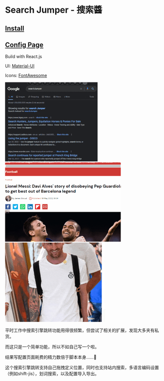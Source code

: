 # Search Jumper - 搜索醬

## [Install](https://greasyfork.org/scripts/445274-searchjumper)

## [Config Page](https://hoothin.github.io/SearchJumper/)

Build with React.js

UI: [Material-UI](https://mui.com/)

Icons: [FontAwesome](https://fontawesome.com/)

<img src='demo1.gif' height='260px'><img src='demo3.gif' height='260px'><img src='demo2.gif' height='260px'>

平时工作中搜索引擎跳转功能用得很频繁，但尝试了相关的扩展，发现大多夹有私货。

而这只是一个简单功能，所以不如自己写一个啦。

结果写配置页面耗费的精力数倍于脚本本身……🤦‍

这个搜索引擎跳转支持自己拖拽定义位置，同时也支持站内搜索，多语言编码设置（例如shift-jis），划词搜索，以及配置导入导出。

